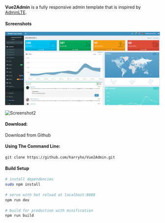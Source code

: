 **Vue2Admin** is a fully responsive admin template that is inspired by [AdminLTE](https://almsaeedstudio.com). 

#### Screenshots

![Screenshot1](static/img/vue2admin_screenshot1.png)

![Screenshot2](https://github.com/harryho/Vue2Admin/tree/master/static/img/vue2admin_screenshot2.png)

#### Download:

Download from Github

#### Using The Command Line:

```
git clone https://github.com/harryho/Vue2Admin.git
```


#### Build Setup

``` bash
# install dependencies
sudo npm install

# serve with hot reload at localhost:8080
npm run dev

# build for production with minification
npm run build
```

